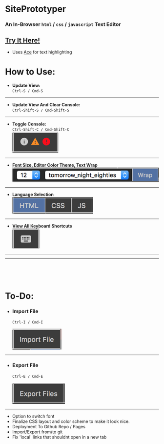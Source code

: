 # SitePrototyper

### An In-Browser `html` / `css` / `javascript` Text Editor

## [Try It Here!](https://tiredamage42.github.io/SitePrototyper/)
- Uses [Ace](https://ace.c9.io "Visit the Ace homepage") for text highlighting

# How to Use:
- **Update View:**<br />`Ctrl-S / Cmd-S`
<hr>

- **Update View And Clear Console:**<br />`Ctrl-Shift-S / Cmd-Shift-S`
<hr>

- **Toggle Console:**<br />`Ctrl-Shift-C / Cmd-Shift-C`<br />
  ![](docs/console_toggle.png)
<hr>

- **Font Size, Editor Color Theme, Text Wrap**<br />![](docs/font_opts.png)
<hr>

- **Language Selection**<br />![](docs/language_select.png)
<hr>

- **View All Keyboard Shortcuts**<br />![](docs/shortcuts_view.png)

<hr>
<hr>

<br />
<br />
<br />

# To-Do:
- ### Import File
  `Ctrl-I / Cmd-I`

  ![](docs/import.png)
<hr>


- ### Export File
  `Ctrl-E / Cmd-E`

  ![](docs/export.png)
<hr>

- Option to switch font
- Finalize CSS layout and color scheme to make it look nice.
- Deployment To Github Repo / Pages
- Import/Export from/to git
- Fix 'local' links that shouldnt open in a new tab
